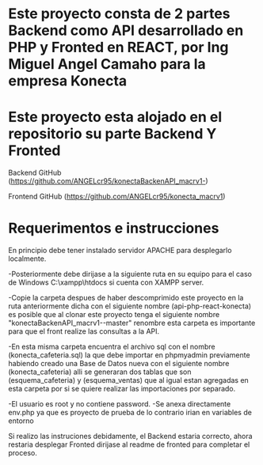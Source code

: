# Este proyecto consta de 2 partes Backend como API desarrollado en PHP y Fronted en REACT, por Ing Miguel Angel Camaho para la empresa Konecta

# Este proyecto esta alojado en el repositorio su parte Backend Y Fronted

Backend GitHub (https://github.com/ANGELcr95/konectaBackenAPI_macrv1-)

Frontend GitHub (https://github.com/ANGELcr95/konecta_macrv1)

# Requerimentos e instrucciones
En principio debe tener instalado servidor APACHE para desplegarlo localmente.

-Posteriormente debe dirijase a la siguiente ruta en su equipo para el caso de Windows
C:\xampp\htdocs si cuenta con XAMPP server.

-Copie la carpeta despues de haber descomprimido este proyecto en la ruta anteriormente dicha con el siguiente nombre (api-php-react-konecta) es posible que al clonar este proyecto tenga el siguiente nombre "konectaBackenAPI_macrv1--master" renombre esta carpeta es importante para 
que el front realize las consultas a la API.

-En esta misma carpeta encuentra el archivo sql con el nombre (konecta_cafeteria.sql) la que debe importar en phpmyadmin previamente habiendo creado una Base de Datos nueva con el siguiente nombre (konecta_cafeteria) alli se generaran dos tablas que son (esquema_cafeteria) y 
(esquema_ventas) que al igual estan agregadas en esta carpeta por si se quiere realizar las importaciones por separado.

-El usuario es root y no contiene password.
-Se anexa directamente env.php ya que es proyecto de prueba de lo contrario irian en variables de entorno

Si realizo las instruciones debidamente, el Backend estaria correcto, ahora restaria desplegar Fronted dirijase al readme de fronted para 
completar el proceso.





 
